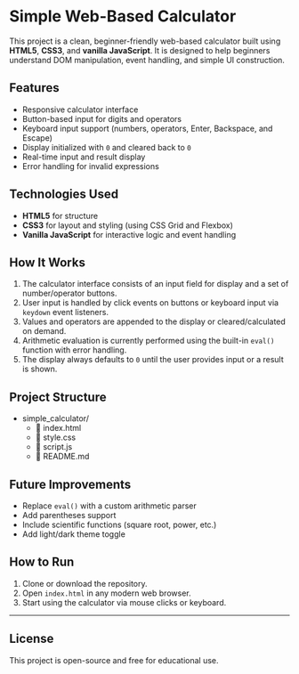 # Simple Web-Based Calculator

This project is a clean, beginner-friendly web-based calculator built using **HTML5**, **CSS3**, and **vanilla JavaScript**. It is designed to help beginners understand DOM manipulation, event handling, and simple UI construction.

## Features

- Responsive calculator interface
- Button-based input for digits and operators
- Keyboard input support (numbers, operators, Enter, Backspace, and Escape)
- Display initialized with `0` and cleared back to `0`
- Real-time input and result display
- Error handling for invalid expressions

## Technologies Used

- **HTML5** for structure
- **CSS3** for layout and styling (using CSS Grid and Flexbox)
- **Vanilla JavaScript** for interactive logic and event handling

## How It Works

1. The calculator interface consists of an input field for display and a set of number/operator buttons.
2. User input is handled by click events on buttons or keyboard input via `keydown` event listeners.
3. Values and operators are appended to the display or cleared/calculated on demand.
4. Arithmetic evaluation is currently performed using the built-in `eval()` function with error handling.
5. The display always defaults to `0` until the user provides input or a result is shown.

## Project Structure

- simple_calculator/
    - 📜 index.html
    - 📜 style.css
    - 📜 script.js
    - 📜 README.md

## Future Improvements

- Replace `eval()` with a custom arithmetic parser
- Add parentheses support
- Include scientific functions (square root, power, etc.)
- Add light/dark theme toggle

## How to Run

1. Clone or download the repository.
2. Open `index.html` in any modern web browser.
3. Start using the calculator via mouse clicks or keyboard.

---

## License

This project is open-source and free for educational use.